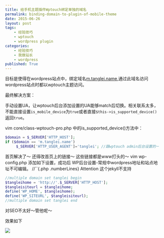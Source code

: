 ```yaml
---
title: 给手机主题插件Wptouch绑定单独的域名
permalink: binding-domain-to-plugin-of-mobile-theme
date: 2015-06-26
layout: post
tags: 
    - 经验技巧 
    - wptouch 
    - wordpress plugin
categories: 
    - 经验技巧 
    - 我做站长 
    - wordpress
published: True
---
```


目标是使得在wordpress站点中，绑定域名[m.tanglei.name](m.tanglei.name),通过此域名访问wordpress站点时都以wptouch主题访问。 

最终解决方案： 

手动设置UA，让wptouch后台添加设置的UA能够match后切换。相关联系太多，不能直接设置``is_mobile_device``为``true``或者直接``$this->is_supported_device()``返回``true``。

vim core/class-wptouch-pro.php 中的is_supported_device()方法中：

```php
$domain = $_SERVER['HTTP_HOST'];
if ($domain == 'm.tanglei.name')
     $_SERVER['HTTP_USER_AGENT']='tanglei'; //跟wptouch admin后台设置的一样即可
```

首页解决了～ 还得改首页上的链接～ 这些链接都是www打头的～ 
vim wp-config.php 添加如下设置，成功后 WP后台设置-常规中wordpress地址和站点地址不可编辑。
//``{.php .numberLines} Attention 这个jekyll不支持

```php 
//multiple domain set tanglei begin
$tangleihome = 'http://'.$_SERVER['HTTP_HOST'];
$tangleisiteurl = $tangleihome;
define('WP_HOME', $tangleihome);
define('WP_SITEURL', $tangleisiteurl);
//multiple domain set tanglei end
```
对SEO不太好～管他呢～

效果如下

![](./binding-domain-to-plugin-of-mobile-theme/m.tanglei.name.preview.png)
